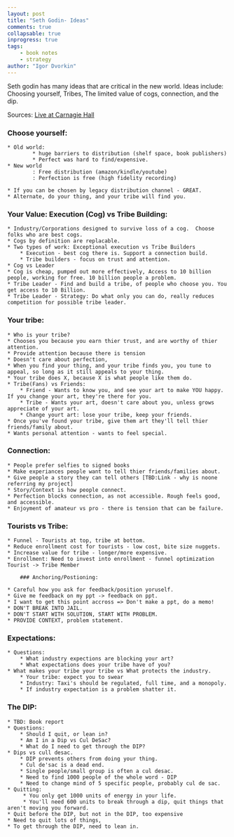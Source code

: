 ```yaml
--- 
layout: post
title: "Seth Godin- Ideas"
comments: true
collapsable: true
inprogress: true
tags: 
    - book notes
    - strategy
author: "Igor Dvorkin"
---
```


Seth godin has many ideas that are critical in the new world. Ideas include: Choosing yourself, Tribes, The limited value of cogs, connection, and the dip.

Sources: 
    [Live at Carnagie Hall](https://vimeo.com/155069902) 

### Choose yourself:
    
    * Old world: 
            * huge barriers to distribution (shelf space, book publishers)
            * Perfect was hard to find/expensive.
    * New world
            : Free distribution (amazon/kindle/youtube)
            : Perfection is free (high fidelity recording)

    * If you can be chosen by legacy distribution channel - GREAT. 
    * Alternate, do your thing, and your tribe will find you. 

### Your Value: Execution (Cog) vs Tribe Building:

    * Industry/Corporations designed to survive loss of a cog.  Choose folks who are best cogs.
    * Cogs by definition are replacable. 
    * Two types of work: Exceptional execution vs Tribe Builders
        * Execution - best cog there is. Support a connection build.
        * Tribe builders - focus on trust and attention.
    * Cog vs Leader
    * Cog is cheap, pumped out more effectively, Access to 10 billion people, working for free. 10 billion people a problem.
    * Tribe Leader - Find and build a tribe, of people who choose you. You get access to 10 Billion.
    * Tribe Leader - Strategy: Do what only you can do, really reduces competition for possible tribe leader.


### Your tribe:

    * Who is your tribe? 
    * Chooses you because you earn thier trust, and are worthy of thier attention. 
    * Provide attention because there is tension
    * Doesn't care about perfection, 
    * When you find your thing, and your tribe finds you, you tune to appeal, so long as it still appeals to your thing. 
    * Your tribe does X, because X is what people like them do.
    * Tribe(Fans) vs Friends:
        * Friend - Wants to know you, and see your art to make YOU happy. If you change your art, they're there for you.
        * Tribe - Wants your art, doesn't care about you, unless grows appreciate of your art. 
        * Change yourt art: lose your tribe, keep your friends.
    * Once you've found your tribe, give them art they'll tell thier friends/family about.
    * Wants personal attention - wants to feel special.

### Connection:

    * People prefer selfies to signed books
    * Make experiances people want to tell thier friends/families about. 
    * Give people a story they can tell others [TBD:Link - why is noone referring my project]
    * Story/Context is how people connect.
    * Perfection blocks connection, as not accessible. Rough feels good, and accessible.
    * Enjoyment of amateur vs pro - there is tension that can be failure. 

### Tourists vs Tribe:

    * Funnel - Tourists at top, tribe at bottom.
    * Reduce enrollment cost for tourists - low cost, bite size nuggets.
    * Increase value for tribe - longer/more expensive. 
    * Enrollment: Need to invest into enrollment - funnel optimization Tourist -> Tribe Member

        ### Anchoring/Postioning: 

    * Careful how you ask for feedback/position yoruself.
    * Give me feedback on my ppt -> feedback on ppt.
    * I want to get this point accross => Don't make a ppt, do a memo!
    * DON'T BREAK INTO JAIL.
    * DON'T START WITH SOLUTION, START WITH PROBLEM.
    * PROVIDE CONTEXT, problem statement.

### Expectations:

    * Questions:
        * What industry expections are blocking your art? 
        * What expectations does your tribe have of you? 
    * What makes your tribe your tribe vs What protects the industry.
        * Your tribe: expect you to swear
        * Industry: Taxi's should be regulated, full time, and a monopoly.
        * If industry expectation is a problem shatter it.

### The DIP:

    * TBD: Book report
    * Questions:
        * Should I quit, or lean in?
        * Am I in a Dip vs Cul DeSac?
        * What do I need to get through the DIP? 
    * Dips vs cull desac. 
        * DIP prevents others from doing your thing.
        * Cul de'sac is a dead end. 
        * Single people/small group is often a cul desac.
        * Need to find 1000 people of the whole word - DIP
        * Need to change mind of 5 specific people, probably cul de sac.
    * Quitting:
         * You only get 1000 units of energy in your life. 
         * You'll need 600 units to break through a dip, quit things that aren't moving you forward.
    * Quit before the DIP, but not in the DIP, too expensive
    * Need to quit lots of things, 
    * To get through the DIP, need to lean in.




